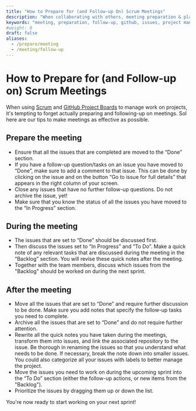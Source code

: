 ```yaml
---
title: "How to Prepare for (and Follow-up On) Scrum Meetings"
description: "When collaborating with others, meeting preparation & planning follow-ups are crucial. Read here about the most important steps to take care of."
keywords: "meeting, preparation, follow-up, github, issues, project management"
#weight: 8
draft: false
aliases:
  - /prepare/meeting
  - /meeting/follow-up
---
```


# How to Prepare for (and Follow-up on) Scrum Meetings

When using [Scrum](https://tilburgsciencehub.com/learn/scrum) and [GitHub Project Boards](https://tilburgsciencehub.com/use/projectboard) to manage work on projects, it's tempting to forget actually preparing and following-up on meetings. Sol here are our tips to make meetings as effective as possible.

## Prepare the meeting

- Ensure that all the issues that are completed are moved to the “Done” section.
- If you have a follow-up question/tasks on an issue you have moved to “Done”, make sure to add a comment to that issue. This can be done by clicking on the issue and on the button “Go to issue for full details” that appears in the right column of your screen.
- Close any issues that have no further follow-up questions. Do not archive the issue, yet!
- Make sure that you know the status of all the issues you have moved to the “In Progress” section.

## During the meeting

  - The issues that are set to “Done” should be discussed first.
  - Then discuss the issues set to “In Progress” and “To Do”. Make a quick note of any relevant tasks that are discussed during the meeting in the “Backlog” section. You will revise these quick notes after the meeting.
  - Together with the team members, discuss which issues from the "Backlog" should be worked on during the next sprint.

## After the meeting

  - Move all the issues that are set to “Done” and require further discussion to be done. Make sure you add notes that specify the follow-up tasks you need to complete.
  - Archive all the issues that are set to “Done” and do not require further attention.
  - Rewrite all the quick notes you have taken during the meetings, transform them into issues, and link the associated repository to the issue. Be thorough in renaming the issues so that you understand what needs to be done. If necessary, break the note down into smaller issues. You could also categorize all your issues with labels to better manage the project.
  - Move the issues you need to work on during the upcoming sprint into the “To Do” section (either the follow-up actions, or new items from the "Backlog").
  - Prioritize the issues by dragging them up or down the list.

You're now ready to start working on your next sprint!
